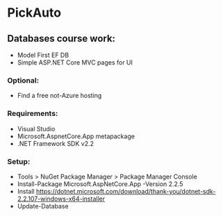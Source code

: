 # PickAuto
## Databases course work:
- Model First EF DB
- Simple ASP.NET Core MVC pages for UI

### Optional:
- Find a free not-Azure hosting

### Requirements:
- Visual Studio
- Microsoft.AspnetCore.App metapackage
- .NET Framework SDK v2.2

### Setup:
- Tools > NuGet Package Manager > Package Manager Console
- Install-Package Microsoft.AspNetCore.App -Version 2.2.5
- Install https://dotnet.microsoft.com/download/thank-you/dotnet-sdk-2.2.107-windows-x64-installer
- Update-Database

